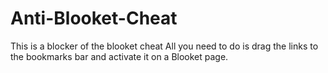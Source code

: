 # Anti-Blooket-Cheat
This is a blocker of the blooket cheat
All you need to do is drag the links to the bookmarks bar and activate it on a Blooket page.
